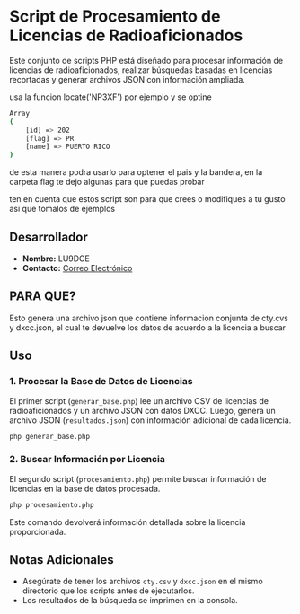 # Script de Procesamiento de Licencias de Radioaficionados

Este conjunto de scripts PHP está diseñado para procesar información de licencias de radioaficionados, realizar búsquedas basadas en licencias recortadas y generar archivos JSON con información ampliada.

usa la funcion locate('NP3XF') por ejemplo y se optine 

```bash
Array
(
    [id] => 202
    [flag] => PR
    [name] => PUERTO RICO
)
```
de esta manera podra usarlo para optener el pais y la bandera, en la carpeta flag te dejo algunas para que puedas probar

ten en cuenta que estos script son para que crees o modifiques a tu gusto asi que tomalos de ejemplos

## Desarrollador

- **Nombre:** LU9DCE
- **Contacto:** [Correo Electrónico](mailto:hellocodelinux@gmail.com)

## PARA QUE?

Esto genera una archivo json que contiene informacion conjunta de cty.cvs y dxcc.json, el cual te devuelve los datos de acuerdo a la licencia a buscar 

## Uso

### 1. Procesar la Base de Datos de Licencias

El primer script (`generar_base.php`) lee un archivo CSV de licencias de radioaficionados y un archivo JSON con datos DXCC. Luego, genera un archivo JSON (`resultados.json`) con información adicional de cada licencia.

```bash
php generar_base.php
```

### 2. Buscar Información por Licencia

El segundo script (`procesamiento.php`) permite buscar información de licencias en la base de datos procesada.

```bash
php procesamiento.php 
```

Este comando devolverá información detallada sobre la licencia proporcionada.

## Notas Adicionales

- Asegúrate de tener los archivos `cty.csv` y `dxcc.json` en el mismo directorio que los scripts antes de ejecutarlos.
- Los resultados de la búsqueda se imprimen en la consola.

